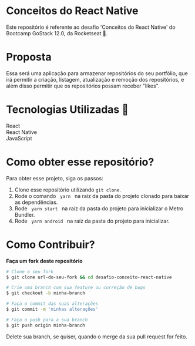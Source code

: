 # Conceitos do React Native
Este repositório é referente ao desafio 'Conceitos do React Native' do Bootcamp GoStack 12.0, da Rocketseat 🚀.

# Proposta
Essa será uma aplicação para armazenar repositórios do seu portfólio, que irá permitir a criação, listagem, atualização e remoção dos repositórios, 
e além disso permitir que os repositórios possam receber "likes".

# Tecnologias Utilizadas 🚀
React <br />
React Native <br />
JavaScript

# Como obter esse repositório?
Para obter esse projeto, siga os passos:
1. Clone esse repositório utilizando <code>git clone</code>.
2. Rode o comando <code> yarn </code> na raíz da pasta do projeto clonado para baixar as dependências.
3. Rode <code> yarn start </code> na raíz da pasta do projeto para inicializar o Metro Bundler.
4. Rode <code> yarn android </code> na raíz da pasta do projeto para inicializar.

# Como Contribuir?
**Faça um fork deste repositório**

```bash
# Clone o seu fork
$ git clone url-do-seu-fork && cd desafio-conceito-react-native

# Crie uma branch com sua feature ou correção de bugs
$ git checkout -b minha-branch

# Faça o commit das suas alterações
$ git commit -m 'minhas alterações'

# Faça o push para a sua branch
$ git push origin minha-branch
```

Delete sua branch, se quiser, quando o merge da sua pull request for feito. <br />
